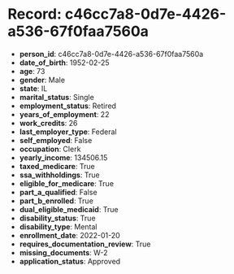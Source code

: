 # Record: c46cc7a8-0d7e-4426-a536-67f0faa7560a

- **person_id**: c46cc7a8-0d7e-4426-a536-67f0faa7560a
- **date_of_birth**: 1952-02-25
- **age**: 73
- **gender**: Male
- **state**: IL
- **marital_status**: Single
- **employment_status**: Retired
- **years_of_employment**: 22
- **work_credits**: 26
- **last_employer_type**: Federal
- **self_employed**: False
- **occupation**: Clerk
- **yearly_income**: 134506.15
- **taxed_medicare**: True
- **ssa_withholdings**: True
- **eligible_for_medicare**: True
- **part_a_qualified**: False
- **part_b_enrolled**: True
- **dual_eligible_medicaid**: True
- **disability_status**: True
- **disability_type**: Mental
- **enrollment_date**: 2022-01-20
- **requires_documentation_review**: True
- **missing_documents**: W-2
- **application_status**: Approved